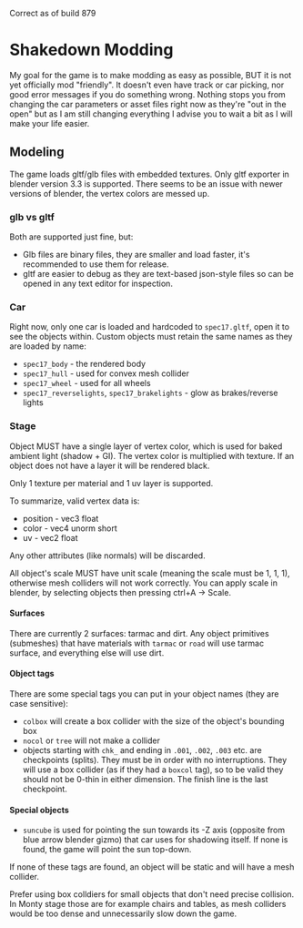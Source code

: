 Correct as of build 879

# Shakedown Modding

My goal for the game is to make modding as easy as possible, BUT it is not yet officially mod "friendly". It doesn't even have track or car picking, nor good error messages if you do something wrong. Nothing stops you from changing the car parameters or asset files right now as they're "out in the open" but as I am still changing everything I advise you to wait a bit as I will make your life easier.

## Modeling

The game loads gltf/glb files with embedded textures. Only gltf exporter in blender version 3.3 is supported. There seems to be an issue with newer versions of blender, the vertex colors are messed up.

### glb vs gltf

Both are supported just fine, but:
* Glb files are binary files, they are smaller and load faster, it's recommended to use them for release.
* gltf are easier to debug as they are text-based json-style files so can be opened in any text editor for inspection.

### Car

Right now, only one car is loaded and hardcoded to `spec17.gltf`, open it to see  the objects within. Custom objects must retain the same names as they are loaded by name:

* `spec17_body` - the rendered body
* `spec17_hull` - used for convex mesh collider
* `spec17_wheel` - used for all wheels
* `spec17_reverselights`, `spec17_brakelights` - glow as brakes/reverse lights

### Stage

Object MUST have a single layer of vertex color, which is used for baked ambient light (shadow + GI). The vertex color is multiplied with texture. If an object does not have a layer it will be rendered black.

Only 1 texture per material and 1 uv layer is supported.

To summarize, valid vertex data is:
- position - vec3 float
- color - vec4 unorm short
- uv - vec2 float

Any other attributes (like normals) will be discarded.

All object's scale MUST have unit scale (meaning the scale must be 1, 1, 1), otherwise mesh colliders will not work correctly. You can apply scale in blender, by selecting objects then pressing ctrl+A -> Scale.

#### Surfaces

There are currently 2 surfaces: tarmac and dirt. Any object primitives (submeshes) that have materials with `tarmac` or `road` will use tarmac surface, and everything else will use dirt.

#### Object tags

There are some special tags you can put in your object names (they are case sensitive):
- `colbox` will create a box collider with the size of the object's bounding box
- `nocol` or `tree` will not make a collider
- objects starting with `chk_` and ending in `.001`, `.002`, `.003` etc. are checkpoints (splits). They must be in order with no interruptions. They will use a box collider (as if they had a `boxcol` tag), so to be valid they should not be 0-thin in either dimension. The finish line is the last checkpoint.

#### Special objects
- `suncube` is used for pointing the sun towards its -Z axis (opposite from blue arrow blender gizmo) that car uses for shadowing itself. If none is found, the game will point the sun top-down.

If none of these tags are found, an object will be static and will have a mesh collider.

Prefer using box colldiers for small objects that don't need precise collision. In Monty stage those are for example chairs and tables, as mesh colliders would be too dense and unnecessarily slow down the game.



